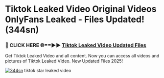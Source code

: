 # Tiktok Leaked Video Original Videos 0nlyFans Leaked - Files Updated! (344sn)

<h3>🔴 CLICK HERE 🌐==►► <a href="https://hetstrat.blog/NMqPAm" rel="nofollow">Tiktok Leaked Video Updated Files</a></h3>

Get Tiktok Leaked Video and all content. Now you can access all videos and pictures of Tiktok Leaked Video. New Updated Files 2025!

[![344sn](https://i.imgur.com/K7sEzmb.gif)](https://hetstrat.blog/NMqPAm)
tiktok star leaked video